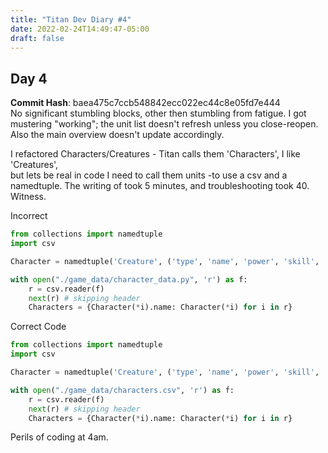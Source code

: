 ```yaml
---
title: "Titan Dev Diary #4"
date: 2022-02-24T14:49:47-05:00
draft: false
---
```

## Day 4
**Commit Hash**: baea475c7ccb548842ecc022ec44c8e05fd7e444  
No significant stumbling blocks, other then stumbling from fatigue.
I got mustering "working"; the unit list doesn't refresh unless you close-reopen.  
Also the main overview doesn't update accordingly.
  
I refactored Characters/Creatures - Titan calls them 'Characters', I like 'Creatures',  
but lets be real in code I need to call them units -to use a csv and a namedtuple. 
The writing of took 5 minutes, and troubleshooting took 40.  
Witness.  
  
Incorrect
```Python
from collections import namedtuple
import csv

Character = namedtuple('Creature', ('type', 'name', 'power', 'skill', 'range_strength', 'can_fly', 'ruleset'))

with open("./game_data/character_data.py", 'r') as f:
    r = csv.reader(f)
    next(r) # skipping header
    Characters = {Character(*i).name: Character(*i) for i in r}
```  
  
Correct Code
```Python
from collections import namedtuple
import csv

Character = namedtuple('Creature', ('type', 'name', 'power', 'skill', 'range_strength', 'can_fly', 'ruleset'))

with open("./game_data/characters.csv", 'r') as f:
    r = csv.reader(f)
    next(r) # skipping header
    Characters = {Character(*i).name: Character(*i) for i in r}
```

Perils of coding at 4am.
